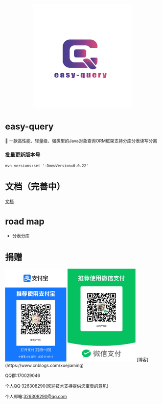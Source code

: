 <p align="center">
  <img height="340" src="./imgs/logo.png">
</p>

# easy-query
🚀 一款高性能、轻量级、强类型的Java对象查询ORM框架支持分库分表读写分离

### 批量更新版本号
```shell
mvn versions:set '-DnewVersion=0.0.22'
```

# 文档（完善中）
[文档](https://xuejmnet.github.io/easy-query-doc/)

# road map
- 分表分库



# 捐赠
<img src="./imgs/zfb.jpg" title="JetBrains" width=200 />
<img src="./imgs/wx.jpg" title="JetBrains" width=222 />
[博客](https://www.cnblogs.com/xuejiaming)

QQ群:170029046

个人QQ:326308290(欢迎技术支持提供您宝贵的意见)

个人邮箱:326308290@qq.com